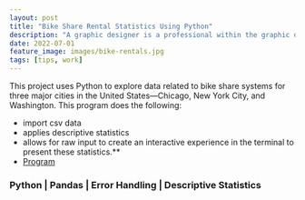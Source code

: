 ```yaml
---
layout: post
title: "Bike Share Rental Statistics Using Python"
description: "A graphic designer is a professional within the graphic design and graphic arts industry."
date: 2022-07-01
feature_image: images/bike-rentals.jpg
tags: [tips, work]
---
```


This project uses Python to explore data related to bike share systems for three major cities in the United States—Chicago, New York City, and Washington. This program does the following:
- import csv data 
- applies descriptive statistics 
- allows for raw input to create an interactive experience in the terminal to present these statistics.**
- [Program](https://github.com/TheBrittinator/Britt-s_portfolio/blob/0ea515488f8264911383d9a8df0f50a86c914de3/bikeshare_cmp/bikeshare_program.py)


### **Python | Pandas | Error Handling | Descriptive Statistics**
